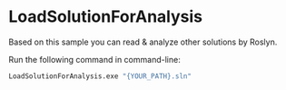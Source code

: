 # LoadSolutionForAnalysis

Based on this sample you can read & analyze other solutions by Roslyn.

Run the following command in command-line:
```bash
LoadSolutionForAnalysis.exe "{YOUR_PATH}.sln"
```